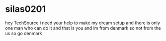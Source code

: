 # silas0201
hey TechSource
i need your help to make my dream setup and there is only one man who can do it and that is you
and im from denmark so not from the us so go denmark
